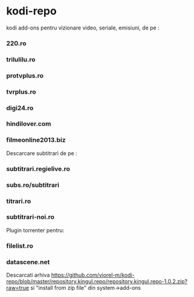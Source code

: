 # kodi-repo
kodi add-ons pentru vizionare video, seriale, emisiuni, de pe : 

### 220.ro

### trilulilu.ro

### protvplus.ro

### tvrplus.ro

### digi24.ro

### hindilover.com

### filmeonline2013.biz

Descarcare subtitrari de pe :

### subtitrari.regielive.ro
### subs.ro/subtitrari
### titrari.ro
### subtitrari-noi.ro

Plugin torrenter pentru:

### filelist.ro
### datascene.net

Descarcati arhiva https://github.com/viorel-m/kodi-repo/blob/master/repository.kingul.repo/repository.kingul.repo-1.0.2.zip?raw=true si "install from zip file" din system->add-ons

